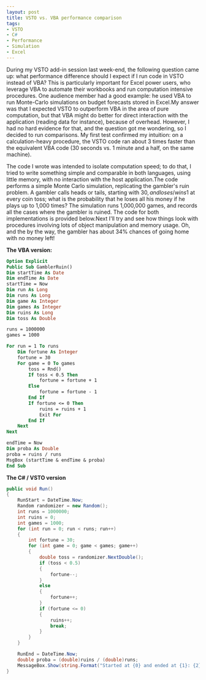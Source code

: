 ```yaml
---
layout: post
title: VSTO vs. VBA performance comparison
tags:
- VSTO
- C#
- Performance
- Simulation
- Excel
---
```


During my VSTO add-in session last week-end, the following question came up: what performance difference should I expect if I run code in VSTO instead of VBA? This is particularly important for Excel power users, who leverage VBA to automate their workbooks and run computation intensive procedures. One audience member had a good example: he used VBA to run Monte-Carlo simulations on budget forecasts stored in Excel.My answer was that I expected VSTO to outperform VBA in the area of pure computation, but that VBA might do better for direct interaction with the application (reading data for instance), because of overhead. However, I had no hard evidence for that, and the question got me wondering, so I decided to run comparisons. My first test confirmed my intuition: on a calculation-heavy procedure, the VSTO code ran about 3 times faster than the equivalent VBA code (30 seconds vs. 1 minute and a half, on the same machine).

<!--more-->

The code I wrote was intended to isolate computation speed; to do that, I tried to write something simple and comparable in both languages, using little memory, with no interaction with the host application.The code performs a simple Monte Carlo simulation, replicating the gambler's ruin problem. A gambler calls heads or tails, starting with $30, and loses/wins 1$ at every coin toss; what is the probability that he loses all his money if he plays up to 1,000 times? The simulation runs 1,000,000 games, and records all the cases where the gambler is ruined. The code for both implementations is provided below.Next I'll try and see how things look with procedures involving lots of object manipulation and memory usage. Oh, and the by the way, the gambler has about 34% chances of going home with no money left!

**The VBA version:**

``` vb
Option Explicit
Public Sub GamblerRuin() 
Dim startTime As Date
Dim endTime As Date
startTime = Now
Dim run As Long
Dim runs As Long
Dim game As Integer
Dim games As Integer
Dim ruins As Long
Dim toss As Double

runs = 1000000
games = 1000

For run = 1 To runs
    Dim fortune As Integer
    fortune = 30    
    For game = 0 To games
        toss = Rnd()
        If toss < 0.5 Then
            fortune = fortune + 1
        Else
            fortune = fortune - 1
        End If
        If fortune <= 0 Then
            ruins = ruins + 1
            Exit For
        End If
    Next
Next

endTime = Now
Dim proba As Double
proba = ruins / runs
MsgBox (startTime & endTime & proba)
End Sub
```

**The C# / VSTO version**

``` csharp 
public void Run()
{    
    RunStart = DateTime.Now;
    Random randomizer = new Random();
    int runs = 1000000;
    int ruins = 0;
    int games = 1000;
    for (int run = 0; run < runs; run++)
    {
        int fortune = 30;
        for (int game = 0; game < games; game++)
        {            
            double toss = randomizer.NextDouble();            
            if (toss < 0.5)            
            {                
                fortune--;            
            }            
            else            
            {                
                fortune++;            
            }
            if (fortune <= 0)            
            {                
                ruins++;                
                break;            
            }        
        }    
    }    

    RunEnd = DateTime.Now;    
    double proba = (double)ruins / (double)runs;    
    MessageBox.Show(string.Format("Started at {0} and ended at {1}: {2} ruins probability observed.", RunStart.ToLongTimeString(), RunEnd.ToLongTimeString(), proba.ToString()));
}
```   
